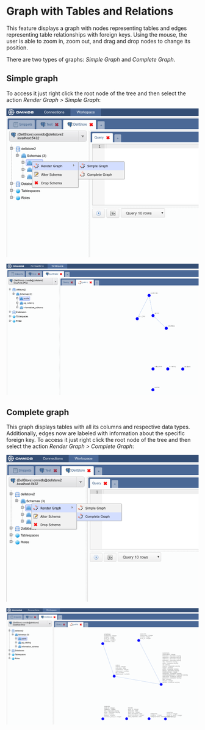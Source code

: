# Graph with Tables and Relations

This feature displays a graph with nodes representing tables and edges
representing table relationships with foreign keys. Using the mouse, the user is
able to zoom in, zoom out, and drag and drop nodes to change its position.

There are two types of graphs: *Simple Graph* and *Complete Graph*.

## Simple graph

To access it just right click the root node of the tree and then select the
action *Render Graph > Simple Graph*:

![](../img/09_graphs_with_tables_and_relations_01.png)

![](../img/09_graphs_with_tables_and_relations_02.png)

## Complete graph

This graph displays tables with all its columns and respective data types.
Additionally, edges now are labeled with information about the specific foreign
key. To access it just right click the root node of the tree and then select the
action *Render Graph > Complete Graph*:

![](../img/09_graphs_with_tables_and_relations_03.png)

![](../img/09_graphs_with_tables_and_relations_04.png)
